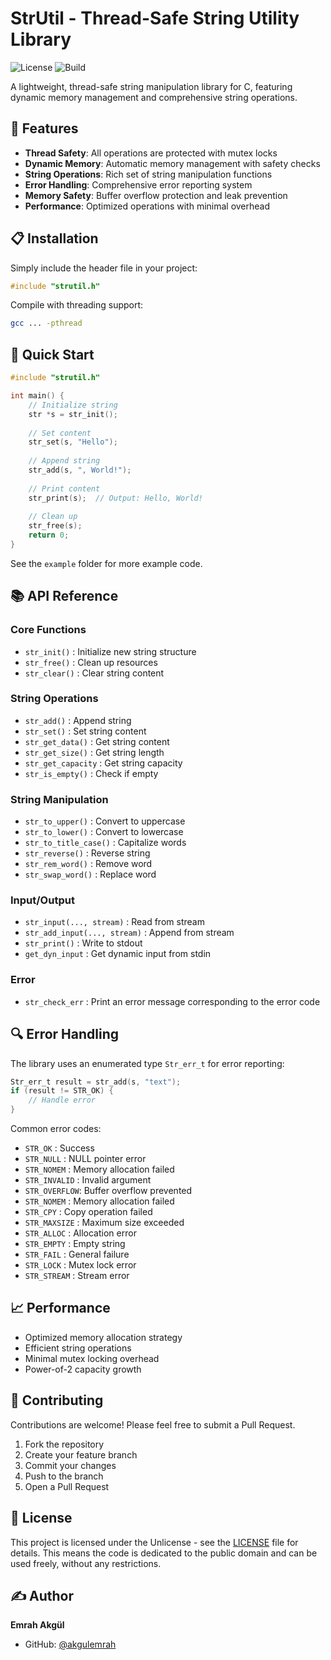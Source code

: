 # StrUtil - Thread-Safe String Utility Library

![License](https://img.shields.io/badge/license-Unlicense-blue.svg)
![Build](https://img.shields.io/badge/build-passing-success.svg)

A lightweight, thread-safe string manipulation library for C, featuring dynamic memory management and comprehensive string operations.

## 🚀 Features

- **Thread Safety**: All operations are protected with mutex locks
- **Dynamic Memory**: Automatic memory management with safety checks
- **String Operations**: Rich set of string manipulation functions
- **Error Handling**: Comprehensive error reporting system
- **Memory Safety**: Buffer overflow protection and leak prevention
- **Performance**: Optimized operations with minimal overhead

## 📋 Installation

Simply include the header file in your project:

```c
#include "strutil.h"
```

Compile with threading support:

```bash
gcc ... -pthread
```

## 🎯 Quick Start

```c
#include "strutil.h"

int main() {
    // Initialize string
    str *s = str_init();
    
    // Set content
    str_set(s, "Hello");
    
    // Append string
    str_add(s, ", World!");
    
    // Print content
    str_print(s);  // Output: Hello, World!
    
    // Clean up
    str_free(s);
    return 0;
}
```

See the `example` folder for more example code.

## 📚 API Reference

### Core Functions
- `str_init()`     : Initialize new string structure
- `str_free()`     : Clean up resources
- `str_clear()`    : Clear string content

### String Operations
- `str_add()`        : Append string
- `str_set()`        : Set string content
- `str_get_data()`   : Get string content
- `str_get_size()`   : Get string length
- `str_get_capacity` : Get string capacity
- `str_is_empty()`   : Check if empty

### String Manipulation
- `str_to_upper()`      : Convert to uppercase
- `str_to_lower()`      : Convert to lowercase
- `str_to_title_case()` : Capitalize words
- `str_reverse()`       : Reverse string
- `str_rem_word()`      : Remove word
- `str_swap_word()`     : Replace word

### Input/Output
- `str_input(..., stream)`     : Read from stream
- `str_add_input(..., stream)` : Append from stream
- `str_print()`                : Write to stdout
- `get_dyn_input`              : Get dynamic input from stdin

### Error
- `str_check_err`              : Print an error message corresponding to the error code

## 🔍 Error Handling

The library uses an enumerated type `Str_err_t` for error reporting:

```c
Str_err_t result = str_add(s, "text");
if (result != STR_OK) {
    // Handle error
}
```

Common error codes:
- `STR_OK`      : Success
- `STR_NULL`    : NULL pointer error
- `STR_NOMEM`   : Memory allocation failed
- `STR_INVALID` : Invalid argument
- `STR_OVERFLOW`: Buffer overflow prevented
- `STR_NOMEM`   : Memory allocation failed
- `STR_CPY`		: Copy operation failed
- `STR_MAXSIZE` : Maximum size exceeded
- `STR_ALLOC`	: Allocation error
- `STR_EMPTY`	: Empty string
- `STR_FAIL`    : General failure
- `STR_LOCK`    : Mutex lock error
- `STR_STREAM`	: Stream error

## 📈 Performance

- Optimized memory allocation strategy
- Efficient string operations
- Minimal mutex locking overhead
- Power-of-2 capacity growth

## 🤝 Contributing

Contributions are welcome! Please feel free to submit a Pull Request.

1. Fork the repository
2. Create your feature branch
3. Commit your changes
4. Push to the branch
5. Open a Pull Request

## 📄 License

This project is licensed under the Unlicense - see the [LICENSE](LICENSE) file for details. This means the code is dedicated to the public domain and can be used freely, without any restrictions.

## ✍️ Author

**Emrah Akgül**
- GitHub: [@akgulemrah](https://github.com/akgulemrah)
